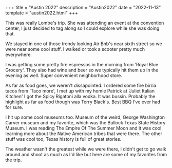+++
title = "Austin 2022"
description = "Austin2022"
date = "2022-11-13"
template = "austin2022.html"
+++

This was really Lombe's trip.  She was attending an event at the convention center, I just decided to tag along so I could explore while she was doing that.  

We stayed in one of those trendy looking Air Bnb's near sixth street so we were near some cool stuff.  I walked or took a scooter pretty much everywhere.  

I was getting some pretty fire espressos in the morning from 'Royal Blue Grocery'.  They also had wine and beer so we typically hit them up in the evening as well.  Super convenient neighborhood store.  

As far as food goes, we weren't dissapointed.  I ordered some fire birria tacos from 'Taco more', I met up with my homie Patrick at 'Juliet Italian Kitchen'  I got the Spicy Rigatoni alla vodka.  It was bussin.  Probably the highlight as far as food though was Terry Black's.  Best BBQ I've ever had for sure.  


I hit up some cool museums too.  Museum of the weird, George Washington Carver museum and my favorite, which was the Bullock Texas State History Museum.  I was reading The Empire Of The Summer Moon and it was cool learning more about the Native American tribes that were there.  The other stuff was cool too, Texas history is full of great stories.  


The weather wasn't the greatest while we were there, I didn't get to go walk around and shoot as much as I'd like but here are some of my favorites from the trip.  

